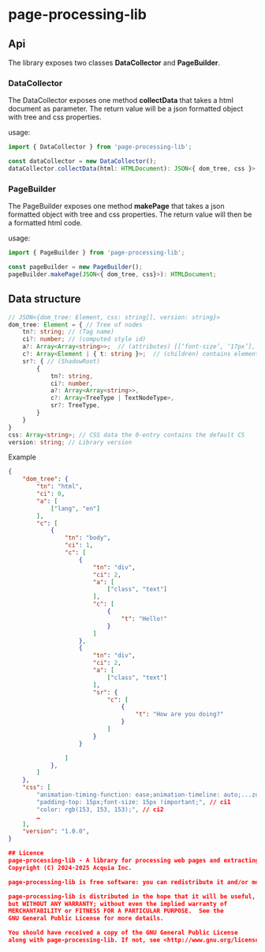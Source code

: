 # page-processing-lib

## Api
The library exposes two classes **DataCollector** and **PageBuilder**.

### DataCollector
The DataCollector exposes one method **collectData** that takes a html document as parameter. The return value will be a json formatted object with tree and css properties.

usage:
```ts
import { DataCollector } from 'page-processing-lib';

const dataCollector = new DataCollector();
dataCollector.collectData(html: HTMLDocument): JSON<{ dom_tree, css }>;
```

### PageBuilder
The PageBuilder exposes one method **makePage** that takes a json formatted object with tree and css properties. The return value will then be a formatted html code.

usage:
```ts
import { PageBuilder } from 'page-processing-lib';

const pageBuilder = new PageBuilder();
pageBuilder.makePage(JSON<{ dom_tree, css}>): HTMLDocument;
```

## Data structure
```ts
// JSON<{dom_tree: Element, css: string[], version: string}>
dom_tree: Element = { // Tree of nodes
    tn?: string; // (Tag name)
    ci?: number; // (computed style id)
    a?: Array<Array<string>>;  // (attributes) [[‘font-size’, ‘17px’], [‘font-family’, ‘Arial’]]
    c?: Array<Element | { t: string }>;  // (children) contains elements OR textNodes
    sr?: { // (ShadowRoot)
        {
            tn?: string,
            ci?: number,
            a?: Array<Array<string>>,
            c?: Array<TreeType | TextNodeType>,
            sr?: TreeType,
        }
    }
}
css: Array<string>; // CSS data the 0-entry contains the default CS
version: string; // Library version
```
Example
```json
{
    "dom_tree": {
		"tn": "html",
		"ci": 0,
	    "a": [
		    ["lang", "en"]
        ],
        "c": [
            {
                "tn": "body",
                "ci": 1,
                "c": [
                    {
                        "tn": "div",
                        "ci": 2,
                        "a": [
                            ["class", "text"]
                        ],
                        "c": [
                            {
                                "t": "Hello!"
                            }
                        ]
                    },
                    {
                        "tn": "div",
                        "ci": 2,
                        "a": [
                            ["class", "text"]
                        ],
                        "sr": {
                            "c": [
                                {
                                    "t": "How are you doing?"
                                }
                            ]
                        }
                    }

                ]
            },
        ]
    },
    "css": [
        "animation-timing-function: ease;animation-timeline: auto;...zoom: 1;", // ci0
        "padding-top: 15px;font-size: 15px !important;", // ci1
        "color: rgb(153, 153, 153);", // ci2
        …
    ],
    "version": "1.0.0",
}

## Licence
page-processing-lib - A library for processing web pages and extracting data from them.
Copyright (C) 2024-2025 Acquia Inc.

page-processing-lib is free software: you can redistribute it and/or modify it under the terms of the GNU General Public License as published by the Free Software Foundation, either version 2 of the License, or (at your option) any later version.

page-processing-lib is distributed in the hope that it will be useful,
but WITHOUT ANY WARRANTY; without even the implied warranty of
MERCHANTABILITY or FITNESS FOR A PARTICULAR PURPOSE.  See the
GNU General Public License for more details.

You should have received a copy of the GNU General Public License
along with page-processing-lib. If not, see <http://www.gnu.org/licenses/>.

```
